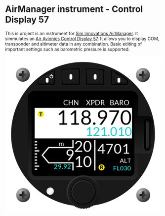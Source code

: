 # AirManager instrument - Control Display 57
This is project is an instrument for [Sim Innovations AirManager](http://siminnovations.com/). It simmulates an [Air Avionics Control Display 57](http://www.air-avionics.com). It allows you to display COM, transponder and altimeter data in any combination. Basic editing of important settings such as barometric pressure is supported. 

![preview](/src/preview.png)
